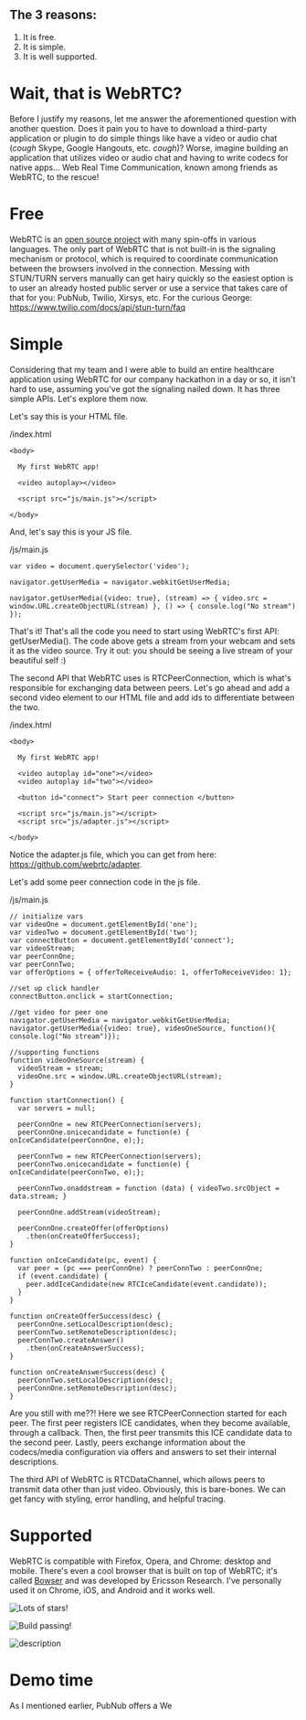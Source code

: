 ## The 3 reasons:
1. It is free.
2. It is simple.
3. It is well supported.

# Wait, that is WebRTC? 
Before I justify my reasons, let me answer the aforementioned question with another question. Does it pain you to have to download a third-party application or plugin to do simple things like have a video or audio chat (*cough* Skype, Google Hangouts, etc. *cough*)? Worse, imagine building an application that utilizes video or audio chat and having to write codecs for native apps... Web Real Time Communication, known among friends as WebRTC, to the rescue! 

# Free
WebRTC is an [open source project](https://webrtc.org/) with many spin-offs in various languages. The only part of WebRTC that is not built-in is the signaling mechanism or protocol, which is required to coordinate communication between the browsers involved in the connection. Messing with STUN/TURN servers manually can get hairy quickly so the easiest option is to user an already hosted public server or use a service that takes care of that for you: PubNub, Twilio, Xirsys, etc. For the curious George: https://www.twilio.com/docs/api/stun-turn/faq

# Simple
Considering that my team and I were able to build an entire healthcare application using WebRTC for our company hackathon in a day or so, it isn't hard to use, assuming you've got the signaling nailed down. It has three simple APIs. Let's explore them now.

Let's say this is your HTML file.

/index.html
```
<body>

  My first WebRTC app!
  
  <video autoplay></video>
  
  <script src="js/main.js"></script>
  
</body>
```

And, let's say this is your JS file.

/js/main.js
```
var video = document.querySelector('video');

navigator.getUserMedia = navigator.webkitGetUserMedia;

navigator.getUserMedia({video: true}, (stream) => { video.src = window.URL.createObjectURL(stream) }, () => { console.log("No stream") });

```

That's it! That's all the code you need to start using WebRTC's first API: getUserMedia(). The code above gets a stream from your webcam and sets it as the video source. Try it out: you should be seeing a live stream of your beautiful self :)

The second API that WebRTC uses is RTCPeerConnection, which is what's responsible for exchanging data between peers. Let's go ahead and add a second video element to our HTML file and add ids to differentiate between the two.

/index.html
```
<body>

  My first WebRTC app!

  <video autoplay id="one"></video>
  <video autoplay id="two"></video>

  <button id="connect"> Start peer connection </button>

  <script src="js/main.js"></script>
  <script src="js/adapter.js"></script>

</body>
```

Notice the adapter.js file, which you can get from here: https://github.com/webrtc/adapter.

Let's add some peer connection code in the js file.

/js/main.js
```
// initialize vars
var videoOne = document.getElementById('one');
var videoTwo = document.getElementById('two');
var connectButton = document.getElementById('connect');
var videoStream;
var peerConnOne;
var peerConnTwo;
var offerOptions = { offerToReceiveAudio: 1, offerToReceiveVideo: 1};

//set up click handler
connectButton.onclick = startConnection;

//get video for peer one
navigator.getUserMedia = navigator.webkitGetUserMedia;
navigator.getUserMedia({video: true}, videoOneSource, function(){ console.log("No stream")});

//supporting functions
function videoOneSource(stream) {
  videoStream = stream;
  videoOne.src = window.URL.createObjectURL(stream);
}

function startConnection() {
  var servers = null;

  peerConnOne = new RTCPeerConnection(servers);
  peerConnOne.onicecandidate = function(e) { onIceCandidate(peerConnOne, e);};

  peerConnTwo = new RTCPeerConnection(servers);
  peerConnTwo.onicecandidate = function(e) { onIceCandidate(peerConnTwo, e);};

  peerConnTwo.onaddstream = function (data) { videoTwo.srcObject = data.stream; }

  peerConnOne.addStream(videoStream);

  peerConnOne.createOffer(offerOptions)
    .then(onCreateOfferSuccess);
}

function onIceCandidate(pc, event) {
  var peer = (pc === peerConnOne) ? peerConnTwo : peerConnOne;
  if (event.candidate) {
    peer.addIceCandidate(new RTCIceCandidate(event.candidate));
  }
}

function onCreateOfferSuccess(desc) {
  peerConnOne.setLocalDescription(desc);
  peerConnTwo.setRemoteDescription(desc);
  peerConnTwo.createAnswer()
    .then(onCreateAnswerSuccess);
}

function onCreateAnswerSuccess(desc) {
  peerConnTwo.setLocalDescription(desc);
  peerConnOne.setRemoteDescription(desc);
}
```

Are you still with me??! Here we see RTCPeerConnection started for each peer. The first peer registers ICE candidates, when they become available, through a callback. Then, the first peer transmits this ICE candidate data to the second peer. Lastly, peers exchange information about the codecs/media configuration via offers and answers to set their internal descriptions. 

The third API of WebRTC is RTCDataChannel, which allows peers to transmit data other than just video. Obviously, this is bare-bones. We can get fancy with styling, error handling, and helpful tracing.

# Supported
WebRTC is compatible with Firefox, Opera, and Chrome: desktop and mobile. There's even a cool browser that is built on top of WebRTC; it's called [Bowser](http://www.openwebrtc.org/bowser/) and was developed by Ericsson Research.
I've personally used it on Chrome, iOS, and Android and it works well.

![Lots of stars!](https://raw.githubusercontent.com/pluralsight/guides/master/images/74b0733b-47a2-4fd4-85b2-46d815a0c065.24)

![Build passing!](https://raw.githubusercontent.com/pluralsight/guides/master/images/adc73fd4-643e-4368-a52a-cde90d8b6594.25)

![description](https://raw.githubusercontent.com/pluralsight/guides/master/images/0c38196c-3612-4a1b-8edf-dc265cc9963b.29)

# Demo time

As I mentioned earlier, PubNub offers a We
